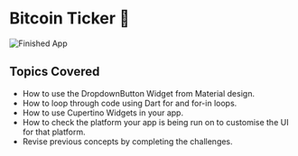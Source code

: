 # Bitcoin Ticker 🤑

![Finished App](https://github.com/londonappbrewery/Images/blob/master/bitcoin-flutter-demo.gif)

## Topics Covered

- How to use the DropdownButton Widget from Material design.
- How to loop through code using Dart for and for-in loops.
- How to use Cupertino Widgets in your app.
- How to check the platform your app is being run on to customise the UI for that platform.
- Revise previous concepts by completing the challenges.
